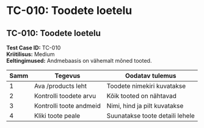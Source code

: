 # TC-010: Toodete loetelu

## TC-010: Toodete loetelu
**Test Case ID:** TC-010  
**Kriitilisus:** Medium  
**Eeltingimused:** Andmebaasis on vähemalt mõned tooted.

| Samm | Tegevus | Oodatav tulemus |
|------|---------|-----------------|
| 1 | Ava /products leht | Toodete nimekiri kuvatakse |
| 2 | Kontrolli toodete arvu | Kõik tooted on nähtavad |
| 3 | Kontrolli toote andmeid | Nimi, hind ja pilt kuvatakse |
| 4 | Kliki toote peale | Suunatakse toote detaili lehele |
